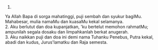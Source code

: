 1.
Ya Allah Bapa di sorga mahatinggi,
puji sembah dan syukur bagiMu.
Mahabesar, mulia namaMu
dan kuasaMu kekal selamanya.
<br>
2.
Aku berlutut dan doa kupanjatkan,
'ku bertelut memohon rahmatMu;
ampunilah segala dosaku
dan limpahkanlah berkat anugerah.
<br>
3.
Aku naikkan puji dan doa ini
demi nama Tuhanku Penebus,
Putra kekal, abadi dan kudus,
Jurus'lamatku dan Raja semesta.
